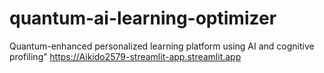 # quantum-ai-learning-optimizer
Quantum-enhanced personalized learning platform using AI and cognitive profiling”
https://Aikido2579-streamlit-app.streamlit.app
